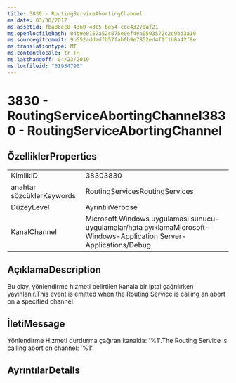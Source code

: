 ```yaml
---
title: 3830 - RoutingServiceAbortingChannel
ms.date: 03/30/2017
ms.assetid: fba86ec8-4360-43e5-be54-cce43270af21
ms.openlocfilehash: 04b9e0157a52c075e0ef4ea0593572c2c9bd3a10
ms.sourcegitcommit: 9b552addadfb57fab0b9e7852ed4f1f1b8a42f8e
ms.translationtype: MT
ms.contentlocale: tr-TR
ms.lasthandoff: 04/23/2019
ms.locfileid: "61934790"
---
```

# <a name="3830---routingserviceabortingchannel"></a><span data-ttu-id="067a0-102">3830 - RoutingServiceAbortingChannel</span><span class="sxs-lookup"><span data-stu-id="067a0-102">3830 - RoutingServiceAbortingChannel</span></span>
## <a name="properties"></a><span data-ttu-id="067a0-103">Özellikler</span><span class="sxs-lookup"><span data-stu-id="067a0-103">Properties</span></span>  
  
|||  
|-|-|  
|<span data-ttu-id="067a0-104">Kimlik</span><span class="sxs-lookup"><span data-stu-id="067a0-104">ID</span></span>|<span data-ttu-id="067a0-105">3830</span><span class="sxs-lookup"><span data-stu-id="067a0-105">3830</span></span>|  
|<span data-ttu-id="067a0-106">anahtar sözcükler</span><span class="sxs-lookup"><span data-stu-id="067a0-106">Keywords</span></span>|<span data-ttu-id="067a0-107">RoutingServices</span><span class="sxs-lookup"><span data-stu-id="067a0-107">RoutingServices</span></span>|  
|<span data-ttu-id="067a0-108">Düzey</span><span class="sxs-lookup"><span data-stu-id="067a0-108">Level</span></span>|<span data-ttu-id="067a0-109">Ayrıntılı</span><span class="sxs-lookup"><span data-stu-id="067a0-109">Verbose</span></span>|  
|<span data-ttu-id="067a0-110">Kanal</span><span class="sxs-lookup"><span data-stu-id="067a0-110">Channel</span></span>|<span data-ttu-id="067a0-111">Microsoft Windows uygulaması sunucu-uygulamalar/hata ayıklama</span><span class="sxs-lookup"><span data-stu-id="067a0-111">Microsoft-Windows-Application Server-Applications/Debug</span></span>|  
  
## <a name="description"></a><span data-ttu-id="067a0-112">Açıklama</span><span class="sxs-lookup"><span data-stu-id="067a0-112">Description</span></span>  
 <span data-ttu-id="067a0-113">Bu olay, yönlendirme hizmeti belirtilen kanala bir iptal çağrılırken yayınlanır.</span><span class="sxs-lookup"><span data-stu-id="067a0-113">This event is emitted when the Routing Service is calling an abort on a specified channel.</span></span>  
  
## <a name="message"></a><span data-ttu-id="067a0-114">İleti</span><span class="sxs-lookup"><span data-stu-id="067a0-114">Message</span></span>  
 <span data-ttu-id="067a0-115">Yönlendirme Hizmeti durdurma çağıran kanalda: '%1'.</span><span class="sxs-lookup"><span data-stu-id="067a0-115">The Routing Service is calling abort on channel: '%1'.</span></span>  
  
## <a name="details"></a><span data-ttu-id="067a0-116">Ayrıntılar</span><span class="sxs-lookup"><span data-stu-id="067a0-116">Details</span></span>
